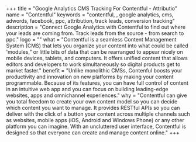 +++
title = "Google Analytics CMS Tracking For Contentful - Attributio"
name = "Contentful"
keywords = "contentful, , google analytics, cms, adwords, facebook, ppc, attribution, track leads, conversion tracking"
description = "Connect Google Analytics with Contentful to find out where your leads are coming from. Track leads from the source - from search to ppc."
logo = ""
what = "Contentful is a seamless Content Management System (CMS) that lets you organize your content into what could be called 'modules,” or little bits of data that can be rearranged to appear nicely on mobile devices, tablets, and computers. It offers unified content that allows editors and developers to work simultaneously so digital products get to market faster."
benefit = "Unlike monolithic CMSs, Contenful boosts your productivity and innovation on new platforms by making your content programmable. Because of its features, you can have full control of content in an intuitive web app and you can focus on building leading-edge websites, apps and omnichannel experiences."
why = "Contentful can give you total freedom to create your own content model so you can decide which content you want to manage. It provides RESTful APIs so you can deliver with the click of a button your content across multiple channels such as websites, mobile apps (iOS, Android and Windows Phone) or any other platform you can imagine. With an uncluttered user interface, Contentful is designed so that everyone can create and manage content online."
+++
